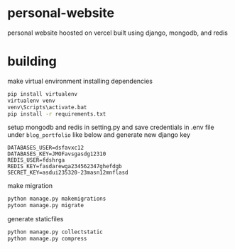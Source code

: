 # personal-website

personal website hoosted on vercel built using django, mongodb, and redis

# building

make virtual environment installing dependencies 
```sh
pip install virtualenv
virtualenv venv
venv\Scripts\activate.bat
pip install -r requirements.txt
```

setup mongodb and redis in setting.py and save credentials in .env file under `blog_portfolio` like below and generate new django key
```env
DATABASES_USER=dsfavxc12
DATABASES_KEY=JMOFavsgasdg12310
REDIS_USER=fdshrga
REDIS_KEY=fasdarewga234562347ghefdgb
SECRET_KEY=asdui235320-23masn12mnflasd
```

make migration
```sh
python manage.py makemigrations
pytoon manage.py migrate
```

generate staticfiles
```sh
python manage.py collectstatic
python manage.py compress
```
